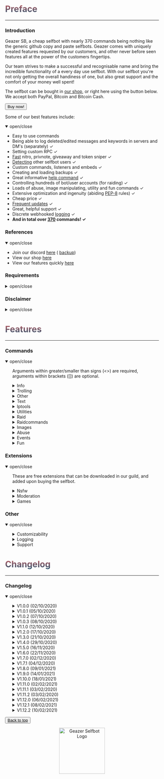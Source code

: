 <head>
  <script src="https://autobuy.io/js/embed.min.js"></script>
  <link rel="shortcut icon" href="favicon.ico" type="image/x-icon" />
  <meta property="og:image" content="https://i.imgur.com/shO8dws.png" />
</head>

<h1 name="top" style="background: -webkit-linear-gradient(#c45e62, #28526d); -webkit-background-clip: text; background-clip: text; -webkit-text-fill-color: transparent;">Preface</h1>
<hr />
<h3 name="introduction">Introduction</h3>
<p>
  Geazer SB, a cheap selfbot with nearly 370 commands being nothing like the generic github copy and paste selfbots. Geazer comes with uniquely created features requested by our customers, and other never before seen features all at the
  power of the customers fingertips.
</p>
<p>
  Our team strives to make a successful and recognisable name and bring the incredible functionality of a every day use selfbot. With our selfbot you're not only getting the overall handiness of one, but also great support and the comfort
  of your money well spent!
</p>
<p>
  The selfbot can be bought in <a target="_blank" title="My autobuy.io shop" href="https://autobuy.io/@Geazer-Selfbot/Product/a2bb2869-46d4-48af-8f49-08d842cf9dbd">our shop</a>, or right here using the button below. We accept both PayPal,
  Bitcoin and Bitcoin Cash.
</p>
<button class="button button" data-autobuy-product="a2bb2869-46d4-48af-8f49-08d842cf9dbd">Buy now!</button>
<p>Some of our best features include:</p>
<details open>
  <summary>open/close</summary>
  <ul>
    <li>Easy to use commands</li>
    <li>Being able to log deleted/edited messages and keywords in servers and DM's (separately) ✓</li>
    <li>Setting custom RPC ✓</li>
    <li><a target="_blank" title="snipe speeds" href="https://geazersb.github.io/snipe_speeds.png">Fast</a> nitro, privnote, giveaway and token sniper ✓</li>
    <li><a target="_blank" title="selfbot detect" href="https://geazersb.github.io/selfbot_detect.png">Detecting</a> other selfbot users ✓</li>
    <li>Custom commands, listeners and embeds ✓</li>
    <li>Creating and loading backups ✓</li>
    <li>Great informative <a target="_blank" title="help command" href="https://geazersb.github.io/help_command.png">help command</a> ✓</li>
    <li>Controlling hundreds of bot/user accounts (for raiding) ✓</li>
    <li>Loads of abuse, image manipulating, utility and fun commands ✓</li>
    <li>Extensive optimization and ingenuity (abiding <a target="_blank" title="PEP-8 definition" href="https://www.python.org/dev/peps/pep-0008/">PEP-8</a> rules) ✓</li>
    <li>Cheap price ✓</li>
    <li><a target="_blank" title="changelog" href="https://geazersb.github.io#changelog">Frequent updates</a> ✓</li>
    <li>Great, helpful support ✓</li>
    <li>Discrete webhooked <a target="_blank" title="webhook logging" href="https://geazersb.github.io/logging.png">logging</a> ✓</li>
    <li>
      <b> And in total over <u>370</u> commands! ✓</b>
    </li>
  </ul>
</details>
<h3 name="references">References</h3>
<details open>
  <summary>open/close</summary>
  <ul>
    <li>
      Join our discord <a target="_blank" title="Support, suggestions, questions and more" href="https://discord.gg/ZGrYnNB">here</a> (
      <a target="_blank" title="Support, suggestions, questions and more" href="https://discord.gg/22fZqtp">backup</a>)
    </li>
    <li>View our shop <a target="_blank" title="My autobuy.io shop" href="https://autobuy.io/@Geazer-Selfbot/Product/a2bb2869-46d4-48af-8f49-08d842cf9dbd">here</a></li>
    <li>View our features quickly <a target="_blank" title="Clear pastebin listing of commands" href="https://pastebin.com/raw/7f4RHTeH">here</a></li>
  </ul>
</details>
<h3 name="requirements">Requirements</h3>
<details>
  <summary>open/close</summary>
  <ul>
    <li>Python: <a target="_blank" title="Direct Python install" href="https://www.python.org/ftp/python/3.8.5/python-3.8.5-amd64.exe">Python 3.8.5</a></li>
    <li>OS: Windows 10 (64-bit), Linux distro or MacOS</li>
    <li>Having joined <a target="_blank" title="Invite to our Discord" href="https://discord.gg/ZGrYnNB">our discord</a></li>
    <li>Having an activation code (can be obtained after buying), and is based on your HWID</li>
  </ul>
</details>
<h3 name="disclaimer">Disclaimer</h3>
<details>
  <summary>open/close</summary>
  <ul>
    <li>
      Using a selfbot is <b>against</b> Discord's <a target="_blank" title="Discord article on Selfbots" href="https://support.discord.com/hc/en-us/articles/115002192352-Automated-user-accounts-">TOS</a>. Though I have made this selfbot
      very <b>discrete</b> by logging into a separate channel, and giving the option to disable embeds. You will <b>not</b> be banned, <b>unless</b> you get <b>reported with proof</b> (e.g screen of embed/you saying you used abusive
      commands).
    </li>
  </ul>
</details>

<h1 name="features" style="background: -webkit-linear-gradient(#c45e62, #28526d); -webkit-background-clip: text; background-clip: text; -webkit-text-fill-color: transparent;">Features</h1>
<hr />
<h3 name="commands">Commands</h3>
<details open>
  <summary>open/close</summary>
  <ul>
    <p>Arguments within greater/smaller than signs (<>) are required, arguments within brackets ([]) are optional.</p>
    <details>
      <summary>Info</summary>
      <ul>
        <p>All commands that provide info on a specific subject</p>
        <li>movieinfo ⟶ Will return movie or series info by &lt;query&gt; (embedded)</li>
        <li>songinfo ⟶ Will return some information about a song including lyrics (embedded)</li>
        <li>pokemoninfo ⟶ Will return information about a Pokemon (embedded)</li>
        <li>minecraftinfo ⟶ Will return some information about a Minecraft account</li>
        <li>covidinfo ⟶ Will return some data regarding the SARS-CoV-2 virus</li>
        <li>weatherinfo ⟶ Will return weather info by &lt;city&gt;</li>
        <li>processinfo ⟶ Will show some process info of your selfbot instance</li>
        <li>channelinfo ⟶ Will show all channels in a guild</li>
        <li>roleinfo ⟶ Will show information about the specified &lt;role&gt;</li>
        <li>serverinfo ⟶ Will display some information about a server in your logging channel</li>
        <li>userinfo ⟶ Will show the specified &lt;user&gt;s account data</li>
        <li>charinfo ⟶ Will send info about your &lt;message&gt; unicode</li>
        <li>colourinfo ⟶ Will show information about a hex/rgb colour</li>
        <li>emojiinfo ⟶ Will list all the emotes in a server</li>
        <li>usageinfo ⟶ Will show the top 10 most used commands by you in a graph</li>
        <li>foodinfo ⟶  Will return some info about &lt;dish&gt;</li>
        <li>tokeninfo ⟶ Will show information about a token</li>
        <li>emailinfo ⟶ Will show some information about &lt;email&gt</li>
      </ul>
    </details>
    <details>
      <summary>Trolling</summary>
      <ul>
        <p>Category will all trolling commands, some should be used with caution</p>
        <li>massrename ⟶ Will attempt to rename everybody to &lt;nickname&gt; in specified &lt;guild_id&gt;</li>
        <li>tokencalc ⟶ Will calculate someones discord token (last parts random)</li>
        <li>fakeembed ⟶ Will send your &lt;link&gt; + and embed with &lt;description&gt; and &lt;thumbnail&gt;</li>
        <li>glitchmention ⟶ Will send a &lt;length&gt; long mention looking message</li>
        <li>typing ⟶ Will make it look like you are typing indefinitely</li>
        <li>freenitro ⟶ Will send an embedded gif that if added to favourites will send the customurl gif instead. Use Discord CDN links</li>
        <li>editpos ⟶ Will send a &lt;message&gt; with glitched edited tag</li>
        <li>massping ⟶ Will massping everybody in the guild</li>
        <li>spam ⟶ Will send &lt;message&gt; &lt;amount&gt; times in a row</li>
        <li>spampins ⟶ Will pin latest &lt;amount&gt; messages in channel</li>
        <li>uclone ⟶ Will copy &lt;user&gt;'s pfp/username in DM and role in a guild</li>
        <li>blank ⟶ Base command for sending ~2000 char long whitespace message</li>
        <ul>
          <li>guild ⟶ Will send a ~2000 blank after every message in a guild</li>
        </ul>
        <li>noleave ⟶ Base command for instantly adding users back after leaving a group channel</li>
        <ul>
          <li>stop ⟶ Will allow user to leave the group channel again</li>
          <li>start ⟶ Will instantly add the &lt;user&gt; back to the group channel upon leaving</li>
        </ul>
        <li>nojoin ⟶ Base command for instantly kicking a user upon being added to a group</li>
        <ul>
          <li>start ⟶ Will instantly kick the &lt;user&gt; from the group channel upon joining</li>
          <li>stop ⟶ Will allow a user to join the group again</li>
        </ul>
        <li>annoy ⟶ Base command for reacting to messages with emoji's</li>
        <ul>
          <li>stop ⟶ Will stop all annoy listeners</li>
          <li>user ⟶ Will react with [emojis...] to every message by &lt;user&gt;</li>
          <li>channel ⟶ Will react with [emojis...] to every message in &lt;channel&gt;</li>
        </ul>
        <li>imitate ⟶ Base command for starting/stopping copy</li>
        <ul>
          <li>user ⟶ Will copy every &lt;user&gt;'s message</li>
          <li>channel ⟶ Will copy everybody in &lt;channel&gt;</li>
          <li>stop ⟶ Will stop all copy listeners</li>
        </ul>
        <li>autorespond ⟶ Base command for starting/stopping autorespond</li>
        <ul>
          <li>channel ⟶ Will autorespond to everybody in &lt;channel&gt; with &lt;message&gt;</li>
          <li>stop ⟶ Will stop all autorespond listeners</li>
          <li>user ⟶ Will autorespond to every &lt;users&gt;'s message with &lt;message&gt;</li>
        </ul>
        <li>step ⟶ Base command for starting/stopping step</li>
        <ul>
          <li>user ⟶ Will step through &lt;message&gt; by sending it word for word after every message by &lt;user&gt;</li>
          <li>stop ⟶ Will stop all step listeners</li>
        </ul>
        <li>automute ⟶ Base command for starting/stopping automute</li>
        <ul>
          <li>start ⟶ Will automatically mute &lt;member&gt; after a unmute</li>
          <li>stop ⟶ Will stop the automute listener</li>
        </ul>
        <li>autodeafen ⟶ Base command for starting/stopped autodeafen</li>
        <ul>
          <li>start ⟶ Will automatically deafen &lt;member&gt; after a undeafen</li>
          <li>stop ⟶ Will stop the autodeafen listener</li>
        </ul>
        <li>autodisconnect ⟶ Base command for starting/stopping autodisconnect</li>
        <ul>
          <li>start ⟶ Will automatically kick &lt;member&gt; from a voicechannel on join</li>
          <li>stop ⟶ Will stop the autodisconnect listener</li>
        </ul>
        <li>invisible ⟶ Base command for making your username/pfp blank, and reverting that</li>
        <ul>
          <li>start ⟶ Will change your username and pfp to be blank</li>
          <li>stop ⟶ Will change your username and pfp back to original</li>
        </ul>
        <li>mee6 ⟶ Base command for making your username/pfp mee6, and reverting that</li>
        <ul>
          <li>start ⟶ Will change your username and pfp to mee6</li>
          <li>stop ⟶ Will change your username and pfp back to original</li>
        </ul>
      </ul>
    </details>
    <details>
      <summary>Other</summary>
      <ul>
        <p>Category for all commands without a specific category</p>
        <li>eval ⟶ Will evaluate python code, with discord.py env variables in place</li>
        <li>declineall ⟶ Will decline all incoming friend requests</li>
        <li>readall ⟶ Will mark all messages in all servers as read</li>
        <li>motd ⟶ Will send a message regarding the selfbot, e.g the changelog</li>
        <li>fakeperson ⟶ Will generate a random person with &lt;nationality&gt; and &lt;gender&gt;</li>
        <li>getavatars ⟶ Will scrape all avatars in a guild for the random avatars list</li>
        <li>getemojis ⟶ Will scrape all emojis from &lt;fromguildid&gt; guild and add them to &lt;toguildid&gt; guild</li>
        <li>getfiles ⟶ Will scrape &lt;limit&gt; files with the by you specified [filetypes...] in the current channel</li>
        <li>settings ⟶ Base command for changing your selfbot settings</li>
        <ul>
          <li>embed ⟶ Will enable/disable sending some command output in embeds.</li>
          <li>dmlog ⟶ Will enable/disable logging deleted/edited messages in dms</li>
          <li>prefix ⟶ Will change your current prefix to &lt;prefix&gt;</li>
          <li>sniping ⟶ Will enable/disable sniping discordgifts, privnotes, tokens and giveaways</li>
          <li>guildlog ⟶ Will enable/disable logging deleted/edited messages in dms</li>
          <li>rpc ⟶ Will enable/disable custom Rich Presence (RPC)</li>
          <li>keywordlog ⟶ Will enable/disable logging your keywords in dms/servers</li>
          <li>errorinfo ⟶ Will enable/disable sending some error info in current channel</li>
        </ul>
        <li>cc ⟶ Base command for adding/removing/listing custom commands</li>
        <ul>
          <li>add ⟶ Will add the custom command named &lt;command_name&gt; sending &lt;content&gt;</li>
          <li>list ⟶ Will show all your custom commands</li>
          <li>remove ⟶ Will remove the custom command named &lt;command_name&gt;</li>
        </ul>
        <li>backup ⟶ Base command for making/loading backups</li>
        <ul>
          <li>make ⟶ Sub-base command for backing up friends, blocked users, settings and joined servers</li>
          <ul>
            <li>settings ⟶ Will create a backup of all your Discord settings in a txt file</li>
            <li>blocked ⟶ Will create a backup of all your blocked users in a txt file as ids</li>
            <li>servers ⟶ Will create a backup of all your joined servers in a txt file as invites</li>
            <li>friends ⟶ Will create a backup of all your friends in a txt file as ids</li>
          </ul>
          <li>load ⟶ Sub-base command for adding backed up friends, blocking blocked users and joining servers</li>
          <ul>
            <li>settings ⟶ Will load your Discord settings from a backed up txt file</li>
            <li>friends ⟶ Will add all friends from a backed up txt file</li>
            <li>blocked ⟶ Will block all users from a backed up txt file</li>
            <li>servers ⟶ Will join all servers from a backed up txt file</li>
          </ul>
        </ul>
        <li>genhtml ⟶ genhtml</li>
        <li>extension ⟶ Base command for loading/unloading extensions</li>
        <ul>
          <li>load ⟶ Will load the extension named &lt;name&gt;</li>
          <li>unload ⟶ Will unload the extension named &lt;name&gt;</li>
        </ul>
      </ul>
    </details>
    <details>
      <summary>Text</summary>
      <ul>
        <p>Category for all commands that send a modified version of your text input</p>
        <li>worm ⟶ Will send your &lt;message&gt; &lt;amount&gt; times in the form of a wave</li>
        <li>combine ⟶ Will combine &lt;word1&gt; and &lt;word2&gt; into one word</li>
        <li>novowel ⟶ Will send a &lt;message&gt; with all vowels removed from your input</li>
        <li>letterreplace ⟶ Will replace &lt;letter1&gt; with &lt;letter2&gt; in &lt;message&gt;</li>
        <li>leetify ⟶ Will convert each letter in your &lt;message&gt; to a bold letter</li>
        <li>uni ⟶ Will convert each letter/number/?! in your &lt;message&gt; to a bold letter</li>
        <li>reversify ⟶ Will convert each letter/'?!.& in your &lt;message&gt; to a cursive letter and reverse that</li>
        <li>emojify ⟶ Will send a message joining your input with &lt;emote&gt;</li>
        <li>furrify ⟶ Will convert your &lt;message&gt; into a incel message</li>
        <li>oldify ⟶ Will convert each letter in your &lt;message&gt; to an old english letter</li>
        <li>kanjify ⟶ Will convert each letter in your &lt;message&gt; to a kanji letter</li>
        <li>bubblify ⟶ Will convert each letter/number in your &lt;message&gt; to a rounded letter</li>
        <li>squarify ⟶ Will convert each letter in your &lt;message&gt; to a squared letter</li>
        <li>cursify ⟶ Will convert each letter in your &lt;message&gt; to a cursive letter</li>
        <li>maskmsg ⟶ Will hide &lt;hidden_message&gt; in &lt;message&gt;</li>
        <li>gif ⟶ Will send dancing letters in gifs for each letter/number/!@$& in your &lt;message&gt;</li>
        <li>invisify ⟶ Will convert each letter from your input to be invisible</li>
        <li>ascify ⟶ Will convert your &lt;message&gt; to look like ascii art</li>
        <li>edit ⟶ Will edit &lt;message&gt; to show a new letter</li>
        <li>notfunny ⟶ Will send a not funny message (~2100 chars)</li>
        <li>binary ⟶ Base command for encoding/decoding binary</li>
        <ul>
          <li>decode ⟶ Will decode your &lt;message&gt; to a string</li>
          <li>encode ⟶ Will encode your &lt;message&gt; to binary (1s and 0s)</li>
        </ul>
        <li>base64 ⟶ Base command for encoding/decoding base64</li>
        <ul>
          <li>encode ⟶ Will encode your &lt;message&gt; to base64</li>
          <li>decode ⟶ Will decode your &lt;message&gt; to a string</li>
        </ul>
        <li>qr ⟶ Base command for encoding text to QR and decoding QR to text</li>
        <ul>
          <li>encode ⟶ Will generate a QR code from your &lt;message&gt;</li>
          <li>decode ⟶ Will decode a QRs contents to text</li>
        </ul>
      </ul>
    </details>
    <details>
      <summary>Iptools</summary>
      <ul>
        <p>Category for all commands that have to do with IPs</p>
        <li>ipinfo ⟶ Will display information about &lt;host&gt; (embedded)</li>
        <li>unshorten ⟶ Wil unshorten ad.fly, sh.st and adfoc.us links</li>
        <li>shorten ⟶ Will generate a tinyurl link from &lt;link&gt;</li>
        <li>icmpping ⟶ Will ping &lt;host&gt; using ICMP packets</li>
        <li>tcpping ⟶ Will ping &lt;host&gt; on port &lt;port&gt; using TCP packets</li>
        <li>dnsresolve ⟶ Will resolve a DNS by hostname</li>
        <li>showheaders ⟶ Will show the HTTP headers that your client sends when connecting to a webserver</li>
        <li>portscan ⟶ Will scan the common ports of a &lt;host&gt;</li>
        <li>traceroute ⟶ Will determine what servers data traverses through before reaching the &lt;host&gt;</li>
        <li>maclookup ⟶ Will search for the manufacturer of a product based on it's &lt;mac&gt; address</li>
        <li>phonelookup ⟶ Will search for the phonenumber and return some information</li>
        <li>screenwebsite ⟶ Will send a screenshot of a website with the provided &lt;url&gt;</li>
        <li>whois ⟶ Will do a WHOIS lookup for &lt;host&gt; and return the results</li>
        <li>websiterep ⟶ Will show some information about &lt;host&gt;'s reputation</li>
        <li>proxies ⟶ Base command for getting http/https/socks4/socks5 proxies</li>
        <ul>
          <li>socks5 ⟶ Scrapes socks5 proxies (IP:PORT) and sends the file in chat</li>
          <li>http ⟶ Scrapes HTTP proxies (IP:PORT) and sends the file in chat</li>
          <li>https ⟶ Scrapes HTTPS proxies (IP:PORT) and sends the file in chat</li>
          <li>socks4 ⟶ Scrapes socks4 proxies (IP:PORT) and sends the file in chat</li>
        </ul>
      </ul>
    </details>
    <details>
      <summary>Utilities</summary>
      <ul>
        <p>Category with all useful utility like commands</p>
        <li>ytsearch ⟶ Will search YouTube with &lt;query&gt; and return results</li>
        <li>discordstatus ⟶ Will show the current status of Discord (embedded)</li>
        <li>translate ⟶ Will translate &lt;message&gt; to &lt;targetlanguage&gt;</li>
        <li>texttospeech ⟶ Generates an mp3 file with an automated voice saying &lt;message&gt;</li>
        <li>charcount ⟶ Will return the amount of chars, words and paragraphs in your &lt;message&gt;</li>
        <li>hastebin ⟶ Will upload your &lt;message&gt; to a hastebin and send the link</li>
        <li>privnote ⟶ Will create a privnote with &lt;message&gt;</li>
        <li>setpfp ⟶ Will set your pfp to &lt;pfp&gt;, can be a mention or link</li>
        <li>setname ⟶ Will set your name to &lt;name&gt;, can be a mention or text</li>
        <li>create_group ⟶ Will create a group channel with [users...] if they are on your friendslist</li>
        <li>report ⟶ Will send a report to discord Trust & Safety</li>
        <li>commandtimer ⟶ Will use &lt;command&gt; every &lt;interval&gt; seconds &lt;amount&gt; times</li>
        <li>timer ⟶ Will count down from [time=10m] and update in an embed every &lt;interval&gt; seconds (embedded)</li>
        <li>urban ⟶ Will define your &lt;query&gt; via urban dictionary</li>
        <li>reload ⟶ Will reload all the cogs</li>
        <li>exportchat ⟶ Will backup the latest &lt;limit&gt; messages in the current channel to a txt file</li>
        <li>viewbot ⟶ Will have &lt;amount&gt; bots visiting &lt;url&gt;</li>
        <li>google ⟶ Will search google by &lt;query&gt; and return results as links</li>
        <li>purge ⟶ Will delete &lt;amount&gt; of messages send by you (cap 300), filtering with [keywords...]</li>
        <li>rand ⟶ Will send a random number between &lt;num1&gt; and &lt;num2&gt;</li>
        <li>passgen ⟶ Will generate a &lt;length&gt; long password</li>
        <li>logout ⟶ Will log out the selfbot</li>
        <li>reboot ⟶ Will restart the selfbot</li>
        <li>removealllisteners ⟶ Will stop all running listeners, like annoy, autodeafen, etc.</li>
        <li>loop ⟶ Base command for looping messages</li>
        <ul>
          <li>start ⟶ Will send &lt;message&gt; after &lt;delay&gt; untill stopped</li>
          <li>stop ⟶ Will stop the currently playing loop function</li>
        </ul>
        <li>status ⟶ Base command for changing your discord presence</li>
        <ul>
          <li>competing ⟶ Will change your presence to Competing in &lt;message&gt;</li>
          <li>playing ⟶ Will change your presence Playing &lt;message&gt;</li>
          <li>watching ⟶ Will change your presence to Watching &lt;message&gt;</li>
          <li>listening ⟶ Will change your presence to Listening to &lt;message&gt;</li>
          <li>streaming ⟶ Will change your presence to Streaming &lt;message&gt; with link &lt;stream_url&gt;</li>
        </ul>
        <li>autodel ⟶ Base command for starting and stopping autodelete</li>
        <ul>
          <li>stop ⟶ Will stop the autodelete messages</li>
          <li>start ⟶ Will delete any messages send by you over the provided &lt;limit&gt;</li>
        </ul>
        <li>afkmode ⟶ Base command for turning on and off afkmode</li>
        <ul>
          <li>stop ⟶ Will stop the afkmode</li>
          <li>start ⟶ Will start automatically replying to mentions/dms with &lt;message&gt;</li>
        </ul>
        <li>crypto ⟶ Base command for commands regarding crypto currency</li>
        <ul>
          <li>toeth ⟶ Will convert provided &lt;amount&gt; to it's ethereum equivalent in &lt;currencycode&gt;</li>
          <li>btc ⟶ Will show value of 1 btc in &lt;currencycode&gt;</li>
          <li>custom ⟶ Gets the value of your &lt;coin&gt; in &lt;currencycode&gt;</li>
          <li>tobtc ⟶ Will convert provided &lt;amount&gt; to it's bitcoin equivalent in &lt;currencycode&gt;</li>
          <li>tocustom ⟶ Will convert provided &lt;amount&gt; to it's &lt;coin&gt; equivalent in &lt;currencycode&gt;</li>
          <li>eth ⟶ Will show value of 1 eth in &lt;currencycode&gt;</li>
        </ul>
        <li>reminder ⟶ Base command for creating/removing/listing reminders</li>
        <ul>
          <li>clear ⟶ Will clear all reminders</li>
          <li>list ⟶ Will show all your reminders</li>
          <li>remove ⟶ Will remove a reminder by &lt;query&gt;</li>
          <li>add ⟶ Will add a reminder for &lt;when&gt; with &lt;message&gt;</li>
        </ul>
      </ul>
    </details>
    <details>
      <summary>Raid</summary>
      <ul>
        <p>Category with all the raid commands, use these with caution</p>
        <li>account ⟶ Base command for logging in all the raid accounts</li>
        <ul>
          <li>amount ⟶ Will give the amount of id:token combinations</li>
          <li>add ⟶ Will add tokens to the list of useraccounts that can be used to log in</li>
          <li>logout ⟶ Will log out all the raid user instances</li>
          <li>remove ⟶ Will remove a id:token entry from the token list by [ids...]</li>
          <li>login ⟶ Will log in all the raid user accounts from the user account, they will also join your logging guild</li>
        </ul>
      </ul>
    </details>
    <details>
      <summary>Raidcommands</summary>
      <ul>
        <p>These commands can only be used once the tokens in data/json/usertokens.json have been logged in.</p>
        <li>report ⟶ RAID - Will send a report to discord Trust & Safety</li>
        <li>channeloutage ⟶ RAID - Has mostly been patched, will still work with a lot of bots &lt;guild_id&gt;</li>
        <li>say ⟶ RAID - Will send a message to specified channel with all the RAID user accounts,</li>
        <li>dm ⟶ RAID - Attempts to DM a user by id</li>
        <li>fr ⟶ RAID - Attempts to add a user by id.</li>
        <li>username ⟶ RAID - Will change the USERname for all the RAID user accounts to specified username</li>
        <li>avatar ⟶ RAID - Will change the avatar for every raid user</li>
        <li>nickname ⟶ RAID - Will change the nickname for all the RAID user accounts to specified nickname</li>
        <li>guild ⟶ RAID - Base command for RAID accounts to join and leave guilds</li>
        <ul>
          <li>join ⟶ RAID - Will join the specified guild with all the RAID user accounts using a link</li>
          <li>leave ⟶ RAID - Will leave the specified guild from ID with all the RAID user accounts</li>
        </ul>
        <li>blank ⟶ RAID - Base command for sending ~2000 char long whitespace message and spamming guilds with it</li>
        <ul>
          <li>guild ⟶ RAID - Will send a ~2000 char long blank message after every message send in a guild</li>
          <li>stop ⟶ RAID - Will stop all blank spam in guilds</li>
        </ul>
        <li>annoy ⟶ RAID - Base command for annoying entire guilds by adding emoji's or specific users</li>
        <ul>
          <li>user ⟶ RAID - Will react with specified emojis to every message by specified user</li>
          <li>guild ⟶ RAID - Will attempt to react with specified emojis to every message in current guild</li>
          <li>stop ⟶ RAID - Will stop all stop all annoy events</li>
        </ul>
        <li>copy ⟶ RAID - Base command for copying users messages or channels messages</li>
        <ul>
          <li>user ⟶ RAID - Will copy the specified user if no message is provided</li>
          <li>channel ⟶ RAID - Will copy everybody in a channel if no message is provided</li>
          <li>stop ⟶ RAID - Will stop copying the user</li>
        </ul>
        <li>spam ⟶ RAID - Will send the provided messages x times in a row</li>
        <li>raidserver ⟶ RAID - Base command for raiding servers by spamming messages/blank in every channel</li>
        <ul>
          <li>blank ⟶ RAID - Will spam every channel in specified guild with blank</li>
          <li>message ⟶ RAID - Will spam every channel in specified guild with provided message</li>
          <li>stop ⟶ RAID - Stops the server raid</li>
        </ul>
        <li>status ⟶ RAID - Base command for changing your the status</li>
        <ul>
          <li>streaming ⟶ RAID - Will change your status to streaming input</li>
          <li>playing ⟶ RAID - Will change your status playing input</li>
          <li>listening ⟶ RAID - Will change your status to listening to input</li>
          <li>watching ⟶ RAID - Will change your status to watching input</li>
        </ul>
        <li>presence ⟶ RAID - Base command for changing the presence (online, offline etc)</li>
        <ul>
          <li>online ⟶ RAID- Will set the presence to online</li>
          <li>offline ⟶ RAID- Will set the presence to invisible</li>
          <li>idle ⟶ RAID- Will set the presence to idle</li>
          <li>dnd ⟶ RAID - Will set the presence to do not disturb</li>
        </ul>
        <li>voicechannel ⟶ RAID - Base command for joining and leaving voicechannels</li>
        <ul>
          <li>leave ⟶ RAID - Will leave the voicechannel set in voicechannel join</li>
          <li>join ⟶ RAID - Will join a voicechannel by id</li>
        </ul>
      </ul>
    </details>
    <details>
      <summary>Images</summary>
      <ul>
        <p>Category will all commands that allow images as input and will return a modified result</p>
        <li>makememe ⟶ Will edit your attachment or [image] to show &lt;top_text&gt; and &lt;bottom_text&gt;</li>
        <li>meme ⟶ Returns a random meme/post from [subreddit=memes]</li>
        <li>headsortails ⟶ Sends a random heads or tails image</li>
        <li>whowouldwin ⟶ Will send an image with the profile pictures of &lt;user1&gt; and &lt;user2&gt;</li>
        <li>avatar ⟶ Will send a enlarged users avatar in chat</li>
        <li>resize ⟶ Will resize your &lt;link&gt; to &lt;width&gt; &lt;height&gt; dimensions</li>
        <li>ocr ⟶  Will return the text found in your &lt;link&gt;s image</li>
        <li>reverse_search ⟶ Will reverse image search the &lt;link&gt;</li>
        <li>random_screen ⟶ Will send a random screen from prnt.sc or imgur, not guaranteed to contain anything</li>
        <li>phcomment ⟶ Will send an image containing a pornhub comment by the &lt;user&gt; saying &lt;message&gt;</li>
        <li>ytcomment ⟶ Will send an image containing a youtube comment by the &lt;user&gt; saying &lt;message&gt;</li>
        <li>changemymind ⟶ Will send an image with in the change my mind meme saying &lt;message&gt;</li>
        <li>spongebob ⟶ Will send an image of mocking spongebob or with &lt;message&gt;</li>
        <li>tweet ⟶ Base command for sending tweets as trump or normal</li>
        <ul>
          <li>normal ⟶ Will send an image with the input text as a tweet</li>
          <li>trump ⟶ Will send an image with the input text as a tweet</li>
        </ul>
        <li>animal ⟶ Base command for sending animal images + facts</li>
        <ul>
          <li>monkey ⟶ Will send a random monkey image and fact</li>
          <li>whale ⟶ Will send a random whale image and fact</li>
          <li>pig ⟶ Will send a random pig image and fact</li>
          <li>bear ⟶ Will send a random bear image and fact</li>
          <li>horse ⟶ Will send a random horse image and fact</li>
          <li>duck ⟶ Will send a random duck image and fact</li>
          <li>cat ⟶ Will send a random cat image and fact</li>
          <li>spider ⟶ Will send a random spider image and fact</li>
          <li>dog ⟶ Will send a random dog image and facy</li>
          <li>cow ⟶ Will send a random cow image and fact</li>
          <li>panda ⟶ Will send a random panda image and fact</li>
          <li>seal ⟶ Will send a random seal image and fact</li>
          <li>fox ⟶ Will send a random fox image and fact</li>
          <li>fish ⟶ Will send a random fish image and fact</li>
          <li>koala ⟶ Will send a random koala image and fact</li>
          <li>turtle ⟶ Will send a random fish image and fact</li>
          <li>bird ⟶ Will send a random bird image and fact</li>
          <li>elephant ⟶ Will send a random elephant image and fact</li>
          <li>racoon ⟶ Will send a random racoon image and fact</li>
          <li>wombat ⟶ Will send a random wombat image and fact</li>
          <li>kangaroo ⟶ Will send a random kangaroo image and fact</li>
          <li>redpanda ⟶ Will send a random red panda image</li>
        </ul>
        <li>overlay ⟶ Base command for adding overlays to images or vice-versa</li>
        <ul>
          <li>obama ⟶ Will add your &lt;link1&gt; to a obama scene</li>
          <li>motivational ⟶ Will generate a motivational speech image</li>
          <li>wasted ⟶ Will add a wasted overlay to your &lt;link&gt;</li>
          <li>america ⟶ Will add a america overlay your &lt;link&gt;</li>
          <li>fedora ⟶ Will add your &lt;link&gt; to a fedora scene</li>
          <li>trash ⟶ Will add your &lt;link&gt; to a trash scene</li>
          <li>fakemessage ⟶ Will make a fake discord message</li>
          <li>pride ⟶ Will add a [option] overlay to your &lt;link&gt;</li>
          <li>hitler ⟶ Will add a hitler overlay to your &lt;link&gt;</li>
          <li>triangle ⟶ Will triangle your &lt;link&gt;</li>
          <li>fiveguysonegirl ⟶ Will add your &lt;link&gt; and [link2] to fiveguysonegirl scene</li>
          <li>communism ⟶ Will add a communism overlay your &lt;link&gt;</li>
          <li>wanted ⟶ Will add a wanted overlay to your &lt;link&gt;</li>
          <li>rgb ⟶ Will get an rgb graph your &lt;link&gt;s colours</li>
          <li>captcha ⟶ Will generate a captcha v3 image with &lt;link&gt; and &lt;message&gt;</li>
          <li>whyareyougay ⟶ Will add your &lt;link&gt; and [link2] to whyareyougay scene</li>
          <li>triggered ⟶ Will add a triggered overlay to your &lt;link&gt;</li>
          <li>jail ⟶ Will add a jail overlay to your &lt;link&gt;</li>
        </ul>
        <li>effect ⟶ Base command for adding effects to images</li>
        <ul>
          <li>sepia ⟶ Will add a sepia filter to your &lt;link&gt;</li>
          <li>hog ⟶ Will hog your &lt;link&gt;s colours</li>
          <li>blurpify ⟶ Will blurpify your &lt;link&gt;</li>
          <li>magik ⟶ Will add a magik effect to your &lt;link&gt;</li>
          <li>ascii ⟶ Will convert your &lt;link&gt; to ascii art</li>
          <li>swirl ⟶ Will add a swirl effect to your &lt;link&gt;</li>
          <li>deepfry ⟶ Will deepfry your &lt;link&gt;</li>
          <li>pixelate ⟶ Will pixelate your &lt;link&gt;</li>
          <li>blur ⟶ Will blur your &lt;link&gt;</li>
          <li>charcoal ⟶ Will convert your &lt;link&gt; to a charcoal drawing</li>
          <li>night ⟶ Will add a night effect to your &lt;link&gt;</li>
          <li>paint ⟶ Will convert your &lt;link&gt; to art</li>
          <li>invert ⟶ Will invert your &lt;link&gt;s colours</li>
          <li>emboss ⟶ Will emboss your &lt;link&gt;</li>
          <li>posterize ⟶ Will add a posterize filter to your &lt;link&gt;</li>
          <li>rainbow ⟶ Will add a rainbow effect to your &lt;link&gt;</li>
        </ul>
      </ul>
    </details>
    <details>
      <summary>Abuse</summary>
      <ul>
        <p>Category with all abuse commands, these include discord exploits and should be used with caution</p>
        <li>channeloutage ⟶ Will send a load of emotes in a message that causes the reader to crash/lag</li>
        <li>charbypass ⟶ Will send a ~6000 char long message</li>
        <li>spamhelp ⟶ Spams the official help message in different languages to &lt;channel&gt; in &lt;guildid&gt;</li>
        <li>bantoken ⟶ Will make ban a Discord token forcing the user to reset it</li>
        <li>deleteaccount ⟶ Will DELETE someones discord account by using their &lt;token&gt; and &lt;password&gt;</li>
        <li>disableaccount ⟶ Will DISABLE someones discord account by using their &lt;token&gt; and &lt;password&gt;</li>
        <li>tokenspam ⟶ Will flash screen and changes settings of account by using its token</li>
        <li>destroyserver ⟶ Will destroy a server by banning users, deleting and creating channels/roles</li>
        <li>massban ⟶ Will attempt to ban everybody in specified &lt;guild_id&gt; excluding [exclusions...]</li>
        <li>masskick ⟶ Will attempt to kick everybody in specified &lt;guild_id&gt; excluding [exclusions...]</li>
        <li>crashcall ⟶ Base command for starting/stopping crashcalll</li>
        <ul>
          <li>start ⟶ Will start call DOS in a DM or groupchat</li>
          <li>stop ⟶ Will stop the callcrash</li>
        </ul>
        <li>channel ⟶ Base command for creating/removing channels</li>
        <ul>
          <li>create ⟶ Will spam create &lt;amount&gt; of tc or vc with &lt;name&gt;</li>
          <li>remove ⟶ Will attempt to remove &lt;amount&gt; of channels in a guild</li>
        </ul>
        <li>role ⟶ Base command for creating/removing/adding roles</li>
        <ul>
          <li>create ⟶ Will create &lt;amount&gt; roles with random a colour named &lt;name&gt;</li>
          <li>remove ⟶ Will attempt to remove &lt;amount&gt; of roles in a guild</li>
          <li>add ⟶ Will attempt to add &lt;amount&gt; of roles to &lt;member&gt;, can filter by &lt;role&gt;</li>
        </ul>
        <li>webhook ⟶ Base command for doing stuff with discord webhooks</li>
        <ul>
          <li>create ⟶ Will create a webhook for the current channel, can be used to send messages with</li>
          <li>spam_stop ⟶ Will stop the webhook spam</li>
          <li>send ⟶ Will send a message with the created webhook, works from anywhere in discord</li>
          <li>create2 ⟶ Will spam create webhooks on channels exceeding the 10 wh cap</li>
          <li>spam_start ⟶ Will spam insults with the created webhook as random guild members</li>
          <li>send2 ⟶ Will create a partial webhook from a wh URL and send messages with it</li>
          <li>delete ⟶ Will delete all webhooks on a specific channel</li>
          <li>delete2 ⟶ Will delete any webhook using its &ltwebhook_url&gt;</li>
        </ul>
        <li>blocked ⟶ Base command for sending messages to blocked users</li>
        <ul>
          <li>setid ⟶ Will set the (DM) channel to send messages to</li>
          <li>send ⟶ Will send a message to user that is blocked</li>
        </ul>
        <li>email ⟶ Base command for adding/removing/listing/spamming emails</li>
        <ul>
          <li>add ⟶ Will add &lt;gmail_name&gt;:&lt;gmail_password&gt; to gmails.json</li>
          <li>remove ⟶ Will remove &lt;gmail_name&gt; from gmails.json</li>
          <li>list ⟶ Will log amount of emails in gmails.json</li>
          <li>spam ⟶ Will spam &lt;target&gt; with &lt;amount&gt; emails containing &lt;message&gt;</li>
        </ul>
      </ul>
    </details>
    <details>
      <summary>Events</summary>
      <ul>
        <p>Contains all events like edits/deletes etc, no commands are in this cog</p>
      </ul>
    </details>
    <details>
      <summary>Fun</summary>
      <ul>
        <p>Category with fun commands, they pretty useless overall</p>
        <li>rembed ⟶ Will send an embed with &lt;title&gt; and &lt;description&gt;, who's colour will change every 3 seconds</li>
        <li>nitro ⟶ Will generate &lt;amount&gt; random discord nitro codes</li>
        <li>invite ⟶ Will generate &lt;amount&gt; random discord invites</li>
        <li>dice ⟶ Will send a random dice image</li>
        <li>wouldyourather ⟶ Will send a random wouldyourather dilemma</li>
        <li>advice ⟶ Will send a random advice</li>
        <li>roast ⟶ Will send a random roast</li>
        <li>quote ⟶ Will send a random quote</li>
        <li>pickupline ⟶ Will send a random pickupline</li>
        <li>headline ⟶ Will send a random real or fake headline</li>
        <li>uselessfact ⟶ Will send a random useless fact</li>
        <li>fact ⟶ Will send a random fact</li>
        <li>chatbot ⟶ Will send a message replying to &lt;message&gt; by AI</li>
        <li>embed ⟶ Will allow you to specify certain embed parts</li>
        <li>react ⟶ Will react to the last &lt;amount&gt; messages with [emojis...]</li>
        <li>lmgtfy ⟶ Will send a let me google that for the &lt;message&gt;</li>
        <li>virus ⟶ Will send an editing virus message</li>
        <li>killpresident ⟶ You should use this command in a big server 😂</li>
        <li>stfu ⟶ Will send an editing stfu message</li>
        <li>noc ⟶ Will send an editing no one cares message</li>
        <li>911 ⟶ Will send an editing 911 image</li>
        <li>snipe ⟶ Will send the latest deleted message from any guild channel</li>
        <li>cum ⟶ Will send an editing masturbating image 😳</li>
        <li>poll ⟶ Will create a strawpoll with possible [answers...] and certain [options...]</li>
        <li>8ball ⟶ Will pick a random response from a list</li>
        <li>editnick ⟶ Base command for starting/stopping editnick</li>
        <ul>
          <li>start ⟶ Will loop through &lt;nickname&gt; and reveal a new letter every second and reset untill stopped</li>
          <li>stop ⟶ Will stop the editnick and return to the old nickname</li>
        </ul>
        <li>cyclestatus ⟶ Base command for starting/stopping cyclestatus</li>
        <ul>
          <li>start ⟶ Will cycle trough a list of &lt;statuses&gt; changing every &lt;interval&gt; sec</li>
          <li>stop ⟶ Will stop the cyclestatus listener</li>
        </ul>
        <li>joke ⟶ Base command for sending jokes</li>
        <ul>
          <li>dad ⟶ Will send a random dad joke</li>
          <li>yomama ⟶ Will send a random yomama joke</li>
          <li>pun ⟶ Will send a random pun joke</li>
          <li>dark ⟶ Will send a random dark joke</li>
          <li>misc ⟶ Will send a random miscellaneous joke</li>
          <li>programming ⟶ Will send a random programming related joke</li>
        </ul>
      </ul>
    </details>
  </ul>
</details>
<h3 name="extensions">Extensions</h3>
<details open>
  <summary>open/close</summary>
  <ul>
    <p>These are free extensions that can be downloaded in our guild, and added upon buying the selfbot.</p>
    <details>
      <summary>Nsfw</summary>
      <ul>
        <p>A NSFW extension</p>
        <li>hentai ⟶ Base command for listing hentai options and sending hentai images</li>
        <ul>
          <li>search ⟶ Will send &lt;amount&gt; hentai images based on your &lt;search&gt; query</li>
          <li>list ⟶ Will list all possible hentai commands</li>
        </ul>
        <li>porn ⟶ Base command for sending porn images</li>
        <ul>
          <li>blowjob ⟶ Will send a random blowjob image/gif</li>
          <li>pussy ⟶ Will send a random pussy image/gif</li>
          <li>gif ⟶ Will send a random porn gif</li>
          <li>ass ⟶ Will send a random ass image/gif</li>
          <li>petite ⟶ Will send a random petite image/gif</li>
          <li>tits ⟶ Will send a random tits image/gif</li>
        </ul>
      </ul>
    </details>
    <details>
      <summary>Moderation</summary>
      <ul>
        <p>A moderation extension</p>
        <li>mpurge ⟶ Will purge a chat for &lt;amount&gt; messages by any one</li>
        <li>kick ⟶ Will kick &lt;member&gt; with a &lt;reason&gt; if provided</li>
        <li>ban ⟶ Will ban &lt;member&gt; with a &lt;reason&gt; if provided and delete it's messages the last &lt;delmsgs&gt; days (max 7)</li>
        <li>hackban ⟶ Will ban a user by ID, even if they are not in the guild</li>
        <li>nuke ⟶ Will clone and delete a channel</li>
        <li>mute ⟶ Will mute &lt;member&gt; by overwriting their ability to speak in every channel to None</li>
        <li>unmute ⟶ Will unmute &lt;member&gt;</li>
        <li>slowmode ⟶ Base command for overwriting each channels slowmode as a lockdown measurement</li>
        <ul>
          <li>overwrite ⟶ Sets the slowmode in each channel to &lt;delay&gt;</li>
          <li>reset ⟶ Resets the slowmode of each channel back to its original</li>
        </ul>
      </ul>
    </details>
    <details>
      <summary>Games</summary>
      <ul>
        <p>A games extension</p>
        <li>minesweeper ⟶ Will allow you to play a game of minesweeper</li>
        <li>whotypesitfaster ⟶ Will allow you to play a game of who types it faster</li>
        <li>guessthewords ⟶ Will allow you to play a game of guess the words</li>
        <li>guessthetiming ⟶ Will allow you to play a game of guess timing</li>
        <li>guessthelogo ⟶ Will allow you to play a game of guess the logo</li>
      </ul>
    </details>
  </ul>
</details>
<h3 name="other">Other</h3>
<details open>
  <summary>open/close</summary>
  <ul>
    <details>
      <summary>Customizability</summary>
      <ul>
        <li>The embed colour, footer icon and text and autodelete time are customizable.</li>
        <li>Multiple prefixes are able to be set.</li>
        <li>Enabling/disabling sniping is optional.</li>
        <li>Full Custom RPC is optional.</li>
        <li>Whether errors are send in current chat is optional.</li>
        <li>Custom keyword and guild/dm edit/delete logging is optional.</li>
        <li>And more!</li>
      </ul>
    </details>
    <details>
      <summary>Logging</summary>
      <ul>
        <li>All bot logging is done discretely in a by you chosen guilds system channel. A webhook is created that will send what actions are being done, or some command output and more.</li>
        <li>You can also log deleted/edited messages and keywords in a servers and DM's to a chosen webhook URL.</li>
      </ul>
    </details>
    <details>
      <summary>Support</summary>
      <ul>
        <li>You can create a ticket in <a target="_blank" href="https://discord.gg/ZGrYnNB">our discord</a> where we will provide great support ASAP.</li>
        <li>The discord server also contains a FAQ page, where most of your questions will be answered. So make sure to check that out!</li>
      </ul>
    </details>
  </ul>
</details>

<h1 name="changelog" style="background: -webkit-linear-gradient(#c45e62, #28526d); -webkit-background-clip: text; background-clip: text; -webkit-text-fill-color: transparent;">Changelog</h1>
<hr />
<h3 name="changelog">Changelog</h3>
<details open>
  <summary>open/close</summary>
  <ul>
    <details>
      <summary>V1.0.0 (02/10/2020)</summary>
      <ul>
        <details>
          <summary>Added Commands</summary>
          <ul>
            <li><code>dice</code> (Fun)</li>
            <li><code>fact</code> (Fun)</li>
            <li><code>snipe</code> (Fun)</li>
            <li><code>serverinfo</code> (Info)</li>
            <li><code>letterreplace</code> (Text)</li>
          </ul>
        </details>
        <details>
          <summary>Other changes</summary>
          <ul>
            <li>You can enable and disable sniping in the <code>settings</code> command now</li>
            <li>For adding raid tokens, you no longer need to input an id token combination, but only tokens</li>
            <li><code>userinfo</code> works for users in DMs now as well as in guilds</li>
            <li>Added extensions</li>
          </ul>
        </details>
      </ul>
    </details>
    <details>
      <summary>V1.0.1 (05/10/2020)</summary>
      <ul>
        <details>
          <summary>Other changes</summary>
          <ul>
            <li>Commands aren't case sensitive anymore (this does not include groups/categories yet)</li>
            <li>The help command is able to be used if embeds are turned off (sorry for this issue)</li>
            <li>Fix to <code>virus</code> command</li>
            <li>Many other small changes</li>
          </ul>
        </details>
      </ul>
    </details>
    <details>
      <summary>V1.0.2 (07/10/2020)</summary>
      <ul>
        <details>
          <summary>Added Commands</summary>
          <ul>
            <li><code>dnsresolve</code> (IPTools)</li>
            <li><code>showheaders</code> (IPTools)</li>
            <li><code>portscan</code> (IPTools)</li>
            <li><code>traceroute</code> (IPTools)</li>
            <li><code>maclookup</code> (IPTools)</li>
            <li><code>metrics</code> (Other)</li>
            <li><code>fakeperson</code> (Other)</li>
            <li><code>emojicopy</code> (Other)</li>
            <li><code>worm</code> (Fun)</li>
          </ul>
        </details>
        <details>
          <summary>Other changes</summary>
          <ul>
            <li>Changes to startup screen</li>
          </ul>
        </details>
      </ul>
    </details>
    <details>
      <summary>V1.0.3 (08/10/2020)</summary>
      <ul>
        <details>
          <summary>Other changes</summary>
          <ul>
            <li>If you decide to log in your raid tokens using <code>raid login</code>, they will automatically join your logging guild so you can give them commands.</li>
            <li>The prefix for raid commands now is 'r' + your custom prefix. e.g if your prefix is <code>'</code> the raid prefix will be <code>r'</code></li>
          </ul>
        </details>
      </ul>
    </details>
    <details>
      <summary>V1.1.0 (12/10/2020)</summary>
      <ul>
        <details>
          <summary>Added Commands</summary>
          <ul>
            <li><code>viewbot</code> (Utilities)</li>
            <li><code>exportchat</code> (Utilities)</li>
            <li><code>declineall</code> (Other)</li>
            <li><code>backup</code> (Other)</li>
            <li><code>website</code> (Help)</li>
          </ul>
        </details>
        <details>
          <summary>Other changes</summary>
          <ul>
            <li>Improved snipe command by saving last deleted message for every channel</li>
            <li>Improved proxy command by adding timeout argument</li>
            <li>Removed some duplicate entries from avatars list</li>
            <li>If you log in bot accounts, they will attempt to load the moderation cog, so you can have your own 'private' actual bot</li>
            <li>You can remove multiple ids at once from raid tokens</li>
            <li>Fix to <code>raid login</code></li>
          </ul>
        </details>
      </ul>
    </details>
    <details>
      <summary>V1.2.0 (17/10/2020)</summary>
      <ul>
        <details>
          <summary>Added Commands</summary>
          <ul>
            <li><code>cancerify</code> (Fun)</li>
            <li><code>killpresident</code> (Trolling)</li>
            <li><code>screenwebsite</code> (IPTools)</li>
            <li><code>deleteaccount</code> (Abuse)</li>
            <li><code>disableaccount</code> (Abuse)</li>
            <li><code>getfiles</code> (Other)</li>
          </ul>
        </details>
        <details>
          <summary>Other changes</summary>
          <ul>
            <li>Added intents for V8 support</li>
            <li>Added option to leave all guilds in <code>guild leave</code> command</li>
            <li>Removed old <code>chatexport</code> command, and replaced it with one that saves it to txt files (security reasons)</li>
            <li>Fix to <code>userinfo</code></li>
          </ul>
        </details>
      </ul>
    </details>
    <details>
      <summary>V1.3.0 (21/10/2020)</summary>
      <ul>
        <details>
          <summary>Added Commands</summary>
          <ul>
            <li><code>charcount</code> (Utilities)</li>
            <li><code>google</code> (Utilities)</li>
            <li><code>invisible</code> (Trolling)</li>
            <li><code>binary</code> (Fun)</li>
            <li><code>moveinfo</code> (Info)</li>
            <li><code>afkmode</code> (Other)</li>
          </ul>
        </details>
        <details>
          <summary>Other changes</summary>
          <ul>
            <li>Added uptime to <code>pinfo</code> command</li>
            <li>Fix to startup being called multiple times (Discord API problem)</li>
            <li>Fix to <code>urbandict</code> command</li>
          </ul>
        </details>
      </ul>
    </details>
    <details>
      <summary>V1.4.0 (29/10/2020)</summary>
      <ul>
        <details>
          <summary>Added Commands</summary>
          <ul>
            <li><code>msasrename</code> (Trolling)</li>
            <li><code>glitchzalgo</code> (Trolling)</li>
            <li><code>nojoin</code> (Trolling)</li>
            <li><code>fakeembed</code> (Trolling)</li>
            <li><code>massban</code> (Abuse)</li>
            <li><code>masskick</code> (Abuse)</li>
            <li><code>covid</code> (Other)</li>
            <li><code>report</code> (Utilities)</li>
            <li><code>report</code> (RaidCommands)</li>
            <li><code>embed</code> (Fun)</li>
          </ul>
        </details>
        <details>
          <summary>Other changes</summary>
          <ul>
            <li>Roles are shown in <code>serverinfo</code> command</li>
            <li>Added loads of aliases to commands</li>
            <li>Changed some help for commands</li>
            <li>If there are no perms to send embedded messages, it will be in a codeblock</li>
            <li>Some commands moved category</li>
          </ul>
        </details>
      </ul>
    </details>
    <details>
      <summary>V1.5.0 (16/11/2020)</summary>
      <ul>
        <details>
          <summary>Added Commands</summary>
          <ul>
            <li><code>react</code> (Trolling)</li>
            <li><code>create_group</code> (Utilities)</li>
            <li><code>weatherinfo</code> (Info)</li>
            <li><code>q</code> (Utilities)</li>
            <li><code>letterreplace</code> (Fun)</li>
          </ul>
        </details>
        <details>
          <summary>Other changes</summary>
          <ul>
            <li>Fix to <code>help</code> command</li>
            <li>Fix to <code>tokenspam</code> command</li>
            <li><code>report</code> command takes message link now</li>
            <li>Made a separate launch file for the selfbot</li>
            <li>You can change your prefix in the <code>settings</code> command now</li>
            <li>Added option for autodeleting custom commands</li>
          </ul>
        </details>
      </ul>
    </details>
    <details>
      <summary>V1.6.0 (22/11/2020)</summary>
      <ul>
        <details>
          <summary>Added Commands</summary>
          <ul>
            <li><code>channeloutage</code> (Abuse)</li>
            <li><code>spamhelp</code> (Abuse)</li>
            <li><code>channeloutage</code> (RaidCommands)</li>
            <li><code>meme</code> (Fun)</li>
          </ul>
        </details>
        <details>
          <summary>Other changes</summary>
          <ul>
            <li>New cog with all info commands (userinfo, weatherinfo, etc)</li>
            <li>New cog with all events, this doesn't include any commands and is hidden from the help command</li>
            <li>The ability to log deleted/edited messages in DM's (able to be stopped in <code>settings</code> command)</li>
            <li>The ability to log deleted/edited messages in servers (able to be stopped in <code>settings</code> command)</li>
            <li>The ability to set custom Rich Presence</li>
            <li>Fix to embed command</li>
            <li>Fix to covid command</li>
          </ul>
        </details>
      </ul>
    </details>
    <details>
      <summary>V1.7.0 (02/12/2020)</summary>
      <ul>
        <details>
          <summary>Added Commands</summary>
          <ul>
            <li><code>gay</code> (Images)</li>
            <li><code>ytcomment</code> (Images)</li>
            <li><code>wasted</code> (Images)</li>
            <li><code>koala</code> (Images)</li>
            <li><code>panda</code> (Images)</li>
            <li><code>redpanda</code> (Images)</li>
            <li><code>fox</code> (Images)</li>
            <li><code>bird</code> (Images)</li>
            <li><code>racoon</code> (Images)</li>
            <li><code>kangaroo</code> (Images)</li>
            <li><code>whale</code> (Images)</li>
            <li><code>pokemoninfo</code> (Info)</li>
            <li><code>minecraftinfo</code> (Info)</li>
            <li><code>songinfo</code> (Info)</li>
            <li><code>discordstatus</code> (Utilities)</li>
            <li><code>translate</code> (Utilities)</li>
            <li><code>binary</code> (Other)</li>
            <li><code>base64</code> (Other)</li>
            <li><code>chatbot</code> (Fun)</li>
          </ul>
        </details>
        <details>
          <summary>Other changes</summary>
          <ul>
            <li>The ability to log keywords in DM's and servers (able to be stopped in <code>settings</code> command)</li>
            <li>New startup screen</li>
            <li>Fix to <code>purge</code> command</li>
            <li>Fix to <code>ytsearch</code> command</li>
            <li>Commands in Images aren't grouped by user and link anymore, and attempt to convert automatically</li>
          </ul>
        </details>
      </ul>
    </details>
    <details>
      <summary>V1.7.1 (04/12/2020)</summary>
      <ul>
        <details>
          <summary>Added Commands</summary>
          <ul>
            <li><code>readall</code> (Other)</li>
            <li><code>reverse_search</code> (Images)</li>
            <li><code>motd</code> (Other)</li>
          </ul>
        </details>
        <details>
          <summary>Other changes</summary>
          <ul>
            <li>Fix to <code>userinfo</code> command</li>
            <li>Fix to <code>serverinfo</code> command</li>
            <li>Fix to <code>gay</code> command</li>
            <li>Fix to sniping events</li>
            <li>The ability to provide a message link (instead of amount of messages) that purge will delete up to</li>
            <li>Categories in the help command are case <b>in</b>sensitive</li>
            <li>Added option to add aliases to custom commmands</li>
          </ul>
        </details>
      </ul>
    </details>
    <details>
      <summary>V1.8.0 (09/01/2021)</summary>
      <ul>
        <details>
          <summary>Added Commands</summary>
          <ul>
            <li><code>kanjify</code> (Text)</li>
            <li><code>oldify</code> (Text)</li>
            <li><code>bubblify</code> (Text)</li>
            <li><code>squarify</code> (Text)</li>
            <li><code>cursivy</code> (Text)</li>
            <li><code>mee6</code> (Trolling)</li>
          </ul>
        </details>
        <details>
          <summary>Other changes</summary>
          <ul>
            <li>The option to disable error feedback in current channel (command not found, missing arguments, etc)</li>
            <li>Added a new category Text for text changing commands</li>
            <li>More accurate gift sniping</li>
            <li>Added a jump url to most events (dmlog, snipe events, etc)</li>
            <li>Deleted glitchdescription command (it was patched)</li>
            <li>Fix to <code>reverse_search</code> command</li>
            <li>Faster cog loading</li>
            <li><code>IPInfo</code> sends response in current channel</li>
            <li>Python 3.9+ support (if discord.py==1.6.0 is downloaded)</li>
            <li>Improved <code>roleinfo</code> command (more info, like permissions)</li>
            <li>Improved <code>react</code> command (you can just do react 10 hi and it will react with :regional_indicator_h: :regional_indicator_i: to 10 latest messages)</li>
            <li>Improved <code>reverse</code> command (Reverses actual letters as well now)</li>
            <li>Improved <code>random_screen</code> command (Will also send Imgur links, and ability to specify amount to send)</li>
            <li>Improved <code>poll</code> command (Will create an actual strawpoll and send link, instead of an embed with reactions)</li>
          </ul>
        </details>
      </ul>
    </details>
    <details>
      <summary>V1.9.0 (14/01/2021)</summary>
      <ul>
        <details>
          <summary>Added Commands</summary>
          <ul>
            <li><code>setname</code> (Utilities)</li>
            <li><code>setpfp</code> (Utilities)</li>
            <li><code>hastebin</code> (Utilities)</li>
            <li><code>crypto eth</code> (Utilities)</li>
            <li><code>crypto toeth</code> (Utilities)</li>
            <li><code>crypto custom</code> (Utilities)</li>
            <li><code>crypto tocustom</code> (Utilities)</li>
            <li><code>texttospeech</code> (Utilities)</li>
            <li><code>qr encode</code> (Images)</li>
            <li><code>qr decode</code> (Images)</li>
            <li><code>makememe</code> (Images)</li>
            <li><code>advice</code> (Fun)</li>
            <li><code>wouldyourather</code> (Fun)</li>
            <li><code>phonelookup</code> (IPTools)</li>
            <li><code>spampins</code> (Trolling)</li>
          </ul>
        </details>
        <details>
          <summary>Other changes</summary>
          <ul>
            <li>Command responses are faster</li>
            <li>Simple detecting other selfbot users (logged in log channel)</li>
            <li>DM/guild edit/delete loggers ignore bots and improved speed</li>
            <li>Added optional delay of 5 to 120 seconds when using <code>guild join</code></li>
            <li>Made almost every potentially blocking request async (non-blocking)</li>
            <li>Added special permissions required to a command (e.g destroy server requires administrator, if you don't have that perm it will throw an error, also shown in help)</li>
            <li><code>weatherinfo</code>, <code>metrics</code> and <code>songinfo</code> commands use your custom embeds now</li>
            <li>Fix to <code>embed</code> command</li>
            <li>Fix to <code>userinfo</code> command</li>
            <li>Fix to <code>mee6</code> command</li>
            <li>Some consistency and readability changes</li>
          </ul>
        </details>
      </ul>
    </details>
    <details>
      <summary>V1.10.0 (18/01/2021)</summary>
      <ul>
        <details>
          <summary>Added Commands</summary>
          <ul>
            <li><code>quote</code> (Fun)</li>
            <li><code>joke yomama</code> (Fun)</li>
            <li><code>roast</code> (Fun)</li>
            <li><code>headline</code> (Fun)</li>
            <li><code>pickupline</code> (Fun)</li>
            <li><code>fact</code> (Fun)</li>
            <li><code>uselessfact</code> (Fun)</li>
            <li><code>effect ascii</code> (Images)</li>
            <li><code>effect blur</code> (Images)</li>
            <li><code>effect blurpify</code> (Images)</li>
            <li><code>effect charcoal</code> (Images)</li>
            <li><code>effect deepfry</code> (Images)</li>
            <li><code>effect emboss</code> (Images)</li>
            <li><code>effect hog</code> (Images)</li>
            <li><code>effect invert</code> (Images)</li>
            <li><code>effect magik</code> (Images)</li>
            <li><code>effect night</code> (Images)</li>
            <li><code>effect paint</code> (Images)</li>
            <li><code>effect pixelate</code> (Images)</li>
            <li><code>effect posterize</code> (Images)</li>
            <li><code>effect rainbow</code> (Images)</li>
            <li><code>effect sepia</code> (Images)</li>
            <li><code>effect swirl</code> (Images)</li>
            <li><code>overlay america</code> (Images)</li>
            <li><code>overlay captcha</code> (Images)</li>
            <li><code>overlay communism</code> (Images)</li>
            <li><code>overlay fakemessage</code> (Images)</li>
            <li><code>overlay fedora</code> (Images)</li>
            <li><code>overlay fiveguysonegirl</code> (Images)</li>
            <li><code>overlay hitler</code> (Images)</li>
            <li><code>overlay jail</code> (Images)</li>
            <li><code>overlay motivational</code> (Images)</li>
            <li><code>overlay obama</code> (Images)</li>
            <li><code>overlay pride</code> (Images)</li>
            <li><code>overlay rgb</code> (Images)</li>
            <li><code>overlay trash</code> (Images)</li>
            <li><code>overlay triangle</code> (Images)</li>
            <li><code>overlay triggered</code> (Images)</li>
            <li><code>overlay wanted</code> (Images)</li>
            <li><code>overlay wasted</code> (Images)</li>
            <li><code>overlay whyareyougay</code> (Images)</li>
            <li><code>privnote</code> (Utilities)</li>
            <li><code>extension load/unload</code> (Other)</li>
          </ul>
        </details>
        <details>
          <summary>Other changes</summary>
          <ul>
            <li>Added a new extension named Games</li>
            <li>Added new content to the NSFW extension</li>
            <li>Fixed the Moderation extension</li>
            <li>All requests are async now</li>
            <li>All snipe events ignore the user itself now</li>
            <li><code>cat</code>, <code>dog</code> and other animal commands are now in a group command called <code>animal</code></li>
          </ul>
        </details>
      </ul>
    </details>
    <details>
      <summary>V1.11.0 (02/02/2021)</summary>
      <ul>
        <details>
          <summary>Added commands</summary>
          <ul>
            <li><code>headsortails</code> (Images)</li>
            <li><code>animal monkey</code> (Images)</li>
            <li><code>animal pig</code> (Images)</li>
            <li><code>animal bear</code> (Images)</li>
            <li><code>animal horse</code> (Images)</li>
            <li><code>animal duck</code> (Images)</li>
            <li><code>animal spider</code> (Images)</li>
            <li><code>animal cow</code> (Images)</li>
            <li><code>animal seal</code> (Images)</li>
            <li><code>animal fish</code> (Images)</li>
            <li><code>animal turtle</code> (Images)</li>
            <li><code>animal elephant</code> (Images)</li>
            <li><code>animal wombat</code> (Images)</li>
            <li><code>reminder add</code> (Utilities)</li>
            <li><code>reminder remove</code> (Utilities)</li>
            <li><code>reminder clear</code> (Utilities)</li>
            <li><code>reminder list</code> (Utilities)</li>
            <li><code>backup load settings</code> (Other)</li>
            <li><code>backup make settings</code> (Other)</li>
            <li><code>autorespond start</code> (Trolling)</li>
            <li><code>autorespond stop</code> (Trolling)</li>
            <li><code>colourinfo</code> (Info)</li>
          </ul>
        </details>
        <details>
          <summary>Other changes</summary>
          <ul>
            <li>Delete time in <code>autodel</code> is based on length of the message</li>
            <li>Better timestamp in <code>snipe</code> command</li>
            <li><code>mute</code> command allows time to mute for now</li>
            <li>Added 'competing in' to <code>status</code> command</li>
            <li><code>extension load/unload</code> also edits config file accordingly now</li>
            <li>Improved the response that could be embedded or not based on settings</li>
            <li>All responses (except help) are now with your custom embed if applicable</li>
            <li>When the command was not found, it now shows the closest match</li>
            <li>Added button support for custom RPC</li>
            <li>Added keywordlog option to setup</li>
            <li>Support for multiple prefixes</li>
            <li>Added multiple prefixes option to setup</li>
            <li>Cog reloading cancels loops</li>
            <li>Fix to commands still using old response status check</li>
            <li>Reworked <code>email</code> command</li>
            <li>Some reformatting in and to files</li>
            <li>Improved sniping, especially for giveaways</li>
            <li>Added option to only reply to dms vs mentions to <code>afkmode</code> command</li>
            <li>Improved giveaway and privnote sniping</li>
            <li>Changed some docstrings and added aliases</li>
            <li>Other small changes</li>
          </ul>
        </details>
      </ul>
    </details>
    <details>
      <summary>V1.11.1 (03/02/2020)</summary>
      <ul>
        <details>
          <summary>Other changes</summary>
          <ul>
            <li>Fix to launch</li>
            <li>Fix to <code>reload</code> command</li>
            <li>Other small changes</li>
          </ul>
        </details>
      </ul>
    </details>
    <details>
      <summary>V1.11.2 (03/02/2020)</summary>
      <ul>
        <details>
          <summary>Other changes</summary>
          <ul>
            <li>Fix to <code>reminder</code> command</li>
            <li>Fix to sniping</li>
            <li>Fix to selfbot detect</li>
          </ul>
        </details>
      </ul>
    </details>
    <details>
      <summary>V1.12.0 (06/02/2021)</summary>
      <ul>
        <details>
          <summary>Added commands</summary>
          <ul>
            <li><code>resize</code> (Images)</li>
            <li><code>ocr</code> (Images)</li>
            <li><code>foodinfo</code> (Info)</li>
            <li><code>removealllisteners</code> (Utilities)</li>
            <li><code>autodisconnect start/stop</code> (Trolling)</li>
          </ul>
        </details>
        <details>
          <summary>Other changes</summary>
          <ul>
            <li>Improved <code>avatar</code> command by resizing the avatar</li>
            <li>Improved <code>google</code> command by returning actual content/images</li>
            <li>Improved <code>typeracer</code> command by showing the sentence in an image</li>
            <li>Improved <code>processinfo</code> command by showing more information</li>
            <li>Improved <code>cc add</code> command by adding the optional '--embedded' and '--deleteafter' flags</li>
            <li>Improved all Text commands by increasing speed</li>
            <li>Improved errorhandling for most Info commands</li>
            <li>Improved custom commands by allowing them to be send through your custom embed</li>
            <li>Added extra coloured bar for responses and the help command</li>
            <li>Added feedback for when a required package is not found</li>
            <li>Added token check for commands where a token is put in</li>
            <li>Fix to <code>metrics</code> not sending image in embed</li>
            <li>Fix to <code>annoy</code> command not working</li>
            <li>Fix to <code>autodeafen</code> command not working</li>
            <li>Fix to <code>reminder add</code> when trying to use it in DM's</li>
            <li>Fix to <code>cc list</code> not properly updating when a cc was removed</li>
            <li>Fix to setup not working when setup had been cancelled before</li>
            <li>Fix to some game commands not properly stopping when no one replied within a reasonable timeframe</li>
          </ul>
        </details>
      </ul>
    </details>
    <details>
      <summary>V1.12.1 (08/02/2021)</summary>
      <ul>
        <details>
          <summary>Added commands</summary>
          <ul>
            <li><code>whois</code> (IPTools)</li>
            <li><code>websiterep</code> (IPTools)</li>
            <li><code>emailinfo</code> (Info)</li>
          </ul>
        </details>
        <details>
          <summary>Other changes</summary>
          <ul>
            <li>Added some 'not found' feedback on <code>urban</code> and <code>userinfo</code> command</li>
            <li>Selfbot setup has the input sometimes checked for the right format now</li>
            <li>Discord Nitro sniping is now ~30% faster</li>
            <li>Proper message jump url included to all sniping events</li>
            <li><code>userinfo</code> shows mutual guilds, nitro time and is more reliable</li>
            <li><code>dnsresolve</code> does not require an API key anymore and shows more info</li>
            <li>Fix to <code>tts</code> command not working</li>
            <li>Fix to <code>autorespond</code> and <code>imitate</code> commands mixup regarding the cancerify parameter</li>
          </ul>
        </details>
      </ul>
    </details>
    <details>
      <summary>V1.12.2 (10/02/2021)</summary>
      <ul>
        <details>
          <summary>Other changes</summary>
          <ul>
            <li>Added connected accounts to the <code>userinfo</code> command</li>
            <li>You can control each sniping category individually now</li>
            <li>Added a "exclusions" entry to config file that allows for excluding certain servers from sniping</li>
            <li>Better explaining in setup</li>
            <li>Better and more input checking/warning in setup</li>
            <li>Added more sniping settings to setup</li>
            <li>Only using Discord API V8 now</li>
            <li>Fix to <code>account login</code> not working</li>
            <li>Fix to giveaway sniper trying to join a giveaway multiple times</li>
            <li>Fix to false positives on nitro sniper</li>
          </ul>
        </details>
      </ul>
    </details>
  </ul>
</details>
<button class="button button"><a style="color: black;" href="#top">Back to top</a></button>
<p align="center">
  <img alt="Geazer Selfbot Logo" src="https://i.imgur.com/UsrLN7k.gif" width="150" height="150" />
</p>
